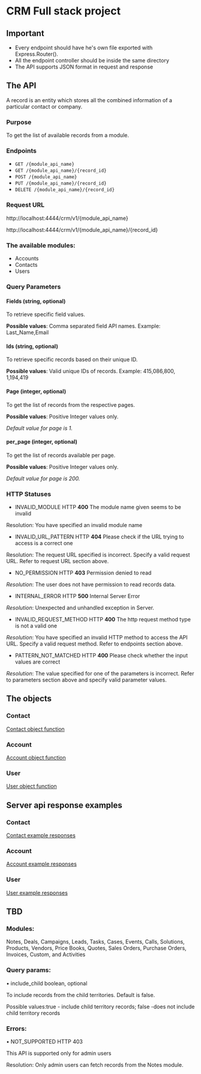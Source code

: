 # CRM Full stack project
## Important
-   Every endpoint should have he's own file exported with Express.Router().
-	All the endpoint controller should be inside the same directory
-	The API supports JSON format in request and response


## The API
A record is an entity which stores all the combined information of a particular contact or company.


### Purpose
To get the list of available records from a module.


### Endpoints
* `GET /{module_api_name}`
* `GET /{module_api_name}/{record_id}`
* `POST /{module_api_name}`
* `PUT /{module_api_name}/{record_id}`
* `DELETE /{module_api_name}/{record_id}`


### Request URL
http://localhost:4444/crm/v1/{module_api_name}

http://localhost:4444/crm/v1/{module_api_name}/{record_id}


### The available modules:
-	Accounts
-	Contacts
-	Users


### Query Parameters

#### Fields (string, optional)
To retrieve specific field values.

**Possible values**: Comma separated field API names. Example: Last_Name,Email


#### Ids (string, optional)
To retrieve specific records based on their unique ID.

**Possible values**: Valid unique IDs of records. Example:  415,086,800, 1,194,419


#### Page (integer, optional)
To get the list of records from the respective pages.

**Possible values**: Positive Integer values only.

*Default value for page is 1.*


#### per_page (integer, optional)
To get the list of records available per page.

**Possible values**: Positive Integer values only.

*Default value for page is 200.*


### HTTP Statuses
* INVALID_MODULE HTTP **400**
The module name given seems to be invalid

Resolution: You have specified an invalid module name 


* INVALID_URL_PATTERN HTTP **404**
Please check if the URL trying to access is a correct one

Resolution: The request URL specified is incorrect. Specify a valid request URL. Refer to request URL section above.


* NO_PERMISSION HTTP **403**
Permission denied to read

*Resolution*: The user does not have permission to read records data.


* INTERNAL_ERROR HTTP **500**
Internal Server Error

*Resolution*: Unexpected and unhandled exception in Server.


* INVALID_REQUEST_METHOD HTTP **400**
The http request method type is not a valid one

*Resolution*: You have specified an invalid HTTP method to access the API URL. Specify a valid request method. Refer to endpoints section above.


* PATTERN_NOT_MATCHED HTTP **400**
Please check whether the input values are correct

*Resolution*: The value specified for one of the parameters is incorrect. Refer to parameters section above and specify valid parameter values.




## The objects
### Contact
[Contact object function](Models/contact.js)


### Account
[Account object function](Models/contact.js)


### User
[User object function](Models/user.js)



## Server api response examples
### Contact
[Contact example responses](example-responses/contact.js)


### Account
[Account example responses](example-responses/contact.js)


### User
[User example responses](example-responses/user.js)




## TBD

### Modules:

Notes, Deals, Campaigns, Leads, Tasks, Cases, Events, Calls, Solutions, Products, Vendors, Price Books, Quotes, Sales Orders, Purchase Orders, Invoices, Custom, and Activities

### Query params:

•	include_child boolean, optional

To include records from the child territories. Default is false.

Possible values:true - include child territory records; false -does not include child territory records


### Errors:
•	NOT_SUPPORTED HTTP 403

This API is supported only for admin users

Resolution: Only admin users can fetch records from the Notes module.

